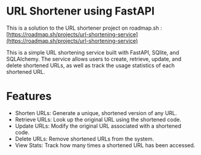 # URL Shortener using FastAPI
This is a solution to the URL shortener project on roadmap.sh : [https://roadmap.sh/projects/url-shortening-service](https://roadmap.sh/projects/url-shortening-service)

This is a simple URL shortening service built with FastAPI, SQlite, and SQLAlchemy. The service allows users to create, retrieve, update, and delete shortened URLs, as well as track the usage statistics of each shortened URL.

# Features
- Shorten URLs: Generate a unique, shortened version of any URL.
- Retrieve URLs: Look up the original URL using the shortened code.
- Update URLs: Modify the original URL associated with a shortened code.
- Delete URLs: Remove shortened URLs from the system.
- View Stats: Track how many times a shortened URL has been accessed.
